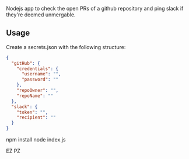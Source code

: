 Nodejs app to check the open PRs of a github repository and ping slack if they're deemed unmergable.


## Usage

Create a secrets.json with the following structure:

```json
{
  "gitHub": {
    "credentials": {
      "username": "",
      "password": ""
    },
    "repoOwner": "",
    "repoName": ""
  },
  "slack": {
    "token": "",
    "recipient": ""
  }
}
```

npm install
node index.js

EZ PZ
